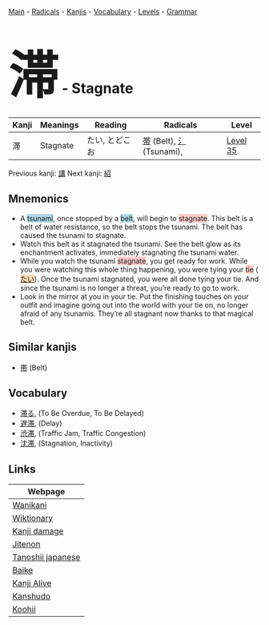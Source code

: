 <style> bigfont {font-size: 100px}</style>
[Main](../index.md) -
[Radicals](../radicals.md) -
[Kanjis](../kanjis.md) -
[Vocabulary](../vocabulary.md) -
[Levels](../levels.md) -
[Grammar](../grammar.md)
# <bigfont> 滞</bigfont> - Stagnate 

| Kanji | Meanings | Reading | Radicals | Level |
| --- | --- | --- | --- | --- |
| 滞 | Stagnate | たい, とどこお | [帯](../radicals/帯.md) (Belt), [氵](../radicals/氵.md) (Tsunami),  | [Level 35](../levels/wk_level35.md) |

Previous kanji: [講](講.md) Next kanji: [紹](紹.md) 

## Mnemonics
 * A <span style="background-color:#ADD8E6"> tsunami</span>, once stopped by a <span style="background-color:#ADD8E6"> belt</span>, will begin to <span style="background-color:#ffcccb"> stagnate</span>. This belt is a belt of water resistance, so the belt stops the tsunami. The belt has caused the tsunami to stagnate.
* Watch this belt as it stagnated the tsunami. See the belt glow as its enchantment activates, immediately stagnating the tsunami water.
* While you watch the tsunami <span style="background-color:#ffcccb"> stagnate</span>, you get ready for work. While you were watching this whole thing happening, you were tying your <span style="background-color:#ffcccb"> tie</span> (<span style="background-color:#fed8b1"> [たい](https://jisho.org/search/たい)</span>). Once the tsunami stagnated, you were all done tying your tie. And since the tsunami is no longer a threat, you’re ready to go to work.
* Look in the mirror at you in your tie. Put the finishing touches on your outfit and imagine going out into the world with your tie on, no longer afraid of any tsunamis. They’re all stagnant now thanks to that magical belt.


## Similar kanjis
 * [帯](帯.md) (Belt)


## Vocabulary
 * [滞る](../vocabulary/滞.md), (To Be Overdue, To Be Delayed)
* [遅滞](../vocabulary/滞.md), (Delay)
* [渋滞](../vocabulary/滞.md), (Traffic Jam, Traffic Congestion)
* [沈滞](../vocabulary/滞.md), (Stagnation, Inactivity)



## Links 

| Webpage |
| --- |
| [Wanikani          ](https://www.wanikani.com/kanji/滞) |
| [Wiktionary        ](https://en.wiktionary.org/wiki/滞) |
| [Kanji damage      ](http://www.kanjidamage.com/kanji/search?utf8=✓&q=滞) |
| [Jitenon           ](https://jitenon.com/kanji/滞) |
| [Tanoshii japanese ](https://www.tanoshiijapanese.com/dictionary/kanji.cfm?k=滞) |
| [Baike             ](https://baike.baidu.com/item/滞) |
| [Kanji Alive       ](https://app.kanjialive.com/滞) |
| [Kanshudo          ](https://www.kanshudo.com/searchmn?q=滞) |
| [Koohii            ](https://kanji.koohii.com/study/kanji/滞) |
